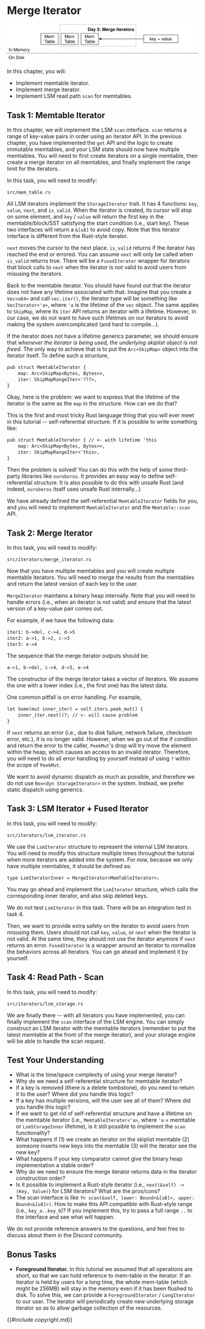 # Merge Iterator

![Chapter Overview](./lsm-tutorial/week1-02-overview.svg)

In this chapter, you will:

* Implement memtable iterator.
* Implement merge iterator.
* Implement LSM read path `scan` for memtables.

## Task 1: Memtable Iterator

In this chapter, we will implement the LSM `scan` interface. `scan` returns a range of key-value pairs in order using an iterator API. In the previous chapter, you have implemented the `get` API and the logic to create immutable memtables, and your LSM state should now have multiple memtables. You will need to first create iterators on a single memtable, then create a merge iterator on all memtables, and finally implement the range limit for the iterators.

In this task, you will need to modify:

```
src/mem_table.rs
```

All LSM iterators implement the `StorageIterator` trait. It has 4 functions: `key`, `value`, `next`, and `is_valid`. When the iterator is created, its cursor will stop on some element, and `key` / `value` will return the first key in the memtable/block/SST satisfying the start condition (i.e., start key). These two interfaces will return a `&[u8]` to avoid copy. Note that this iterator interface is different from the Rust-style iterator.

`next` moves the cursor to the next place. `is_valid` returns if the iterator has reached the end or errored. You can assume `next` will only be called when `is_valid` returns true. There will be a `FusedIterator` wrapper for iterators that block calls to `next` when the iterator is not valid to avoid users from misusing the iterators.

Back to the memtable iterator. You should have found out that the iterator does not have any lifetime associated with that. Imagine that you create a `Vec<u64>` and call `vec.iter()`, the iterator type will be something like `VecIterator<'a>`, where `'a` is the lifetime of the `vec` object. The same applies to `SkipMap`, where its `iter` API returns an iterator with a lifetime. However, in our case, we do not want to have such lifetimes on our iterators to avoid making the system overcomplicated (and hard to compile...).

If the iterator does not have a lifetime generics parameter, we should ensure that *whenever the iterator is being used, the underlying skiplist object is not freed*. The only way to achieve that is to put the `Arc<SkipMap>` object into the iterator itself. To define such a structure,

```rust,no_run
pub struct MemtableIterator {
    map: Arc<SkipMap<Bytes, Bytes>>,
    iter: SkipMapRangeIter<'???>,
}
```

Okay, here is the problem: we want to express that the lifetime of the iterator is the same as the `map` in the structure. How can we do that?

This is the first and most tricky Rust language thing that you will ever meet in this tutorial -- self-referential structure. If it is possible to write something like:

```rust,no_run
pub struct MemtableIterator { // <- with lifetime 'this
    map: Arc<SkipMap<Bytes, Bytes>>,
    iter: SkipMapRangeIter<'this>,
}
```

Then the problem is solved! You can do this with the help of some third-party libraries like `ouroboros`. It provides an easy way to define self-referential structure. It is also possible to do this with unsafe Rust (and indeed, `ouroboros` itself uses unsafe Rust internally...)

We have already defined the self-referential `MemtableIterator` fields for you, and you will need to implement `MemtableIterator` and the `Memtable::scan` API.

## Task 2: Merge Iterator

In this task, you will need to modify:

```
src/iterators/merge_iterator.rs
```

Now that you have multiple memtables and you will create multiple memtable iterators. You will need to merge the results from the memtables and return the latest version of each key to the user.

`MergeIterator` maintains a binary heap internally. Note that you will need to handle errors (i.e., when an iterator is not valid) and ensure that the latest version of a key-value pair comes out.

For example, if we have the following data:

```
iter1: b->del, c->4, d->5
iter2: a->1, b->2, c->3
iter3: e->4
```

The sequence that the merge iterator outputs should be:

```
a->1, b->del, c->4, d->5, e->4
```

The constructor of the merge iterator takes a vector of iterators. We assume the one with a lower index (i.e., the first one) has the latest data.

One common pitfall is on error handling. For example,

```rust,no_run
let Some(mut inner_iter) = self.iters.peek_mut() {
    inner_iter.next()?; // <- will cause problem
}
```

If `next` returns an error (i.e., due to disk failure, network failure, checksum error, etc.), it is no longer valid. However, when we go out of the if condition and return the error to the caller, `PeekMut`'s drop will try move the element within the heap, which causes an access to an invalid iterator. Therefore, you will need to do all error handling by yourself instead of using `?` within the scope of `PeekMut`.

We want to avoid dynamic dispatch as much as possible, and therefore we do not use `Box<dyn StorageIterator>` in the system. Instead, we prefer static dispatch using generics.

## Task 3: LSM Iterator + Fused Iterator

In this task, you will need to modify:

```
src/iterators/lsm_iterator.rs
```

We use the `LsmIterator` structure to represent the internal LSM iterators. You will need to modify this structure multiple times throughout the tutorial when more iterators are added into the system. For now, because we only have multiple memtables, it should be defined as:

```rust,no_run
type LsmIteratorInner = MergeIterator<MemTableIterator>;
```

You may go ahead and implement the `LsmIterator` structure, which calls the corresponding inner iterator, and also skip deleted keys.

We do not test `LsmIterator` in this task. There will be an integration test in task 4.

Then, we want to provide extra safety on the iterator to avoid users from misusing them. Users should not call `key`, `value`, or `next` when the iterator is not valid. At the same time, they should not use the iterator anymore if `next` returns an error. `FusedIterator` is a wrapper around an iterator to normalize the behaviors across all iterators. You can go ahead and implement it by yourself.

## Task 4: Read Path - Scan

In this task, you will need to modify:

```
src/iterators/lsm_storage.rs
```

We are finally there -- with all iterators you have implemented, you can finally implement the `scan` interface of the LSM engine. You can simply construct an LSM iterator with the memtable iterators (remember to put the latest memtable at the front of the merge iterator), and your storage engine will be able to handle the scan request.

## Test Your Understanding

* What is the time/space complexity of using your merge iterator?
* Why do we need a self-referential structure for memtable iterator?
* If a key is removed (there is a delete tombstone), do you need to return it to the user? Where did you handle this logic?
* If a key has multiple versions, will the user see all of them? Where did you handle this logic?
* If we want to get rid of self-referential structure and have a lifetime on the memtable iterator (i.e., `MemtableIterator<'a>`, where `'a` = memtable or `LsmStorageInner` lifetime), is it still possible to implement the `scan` functionality?
* What happens if (1) we create an iterator on the skiplist memtable (2) someone inserts new keys into the memtable (3) will the iterator see the new key?
* What happens if your key comparator cannot give the binary heap implementation a stable order?
* Why do we need to ensure the merge iterator returns data in the iterator construction order?
* Is it possible to implement a Rust-style iterator (i.e., `next(&self) -> (Key, Value)`) for LSM iterators? What are the pros/cons?
* The scan interface is like `fn scan(&self, lower: Bound<&[u8]>, upper: Bound<&[u8]>)`. How to make this API compatible with Rust-style range (i.e., `key_a..key_b`)? If you implement this, try to pass a full range `..` to the interface and see what will happen.

We do not provide reference answers to the questions, and feel free to discuss about them in the Discord community.

## Bonus Tasks

* **Foreground Iterator.** In this tutorial we assumed that all operations are short, so that we can hold reference to mem-table in the iterator. If an iterator is held by users for a long time, the whole mem-table (which might be 256MB) will stay in the memory even if it has been flushed to disk. To solve this, we can provide a `ForegroundIterator` / `LongIterator` to our user. The iterator will periodically create new underlying storage iterator so as to allow garbage collection of the resources.

{{#include copyright.md}}
